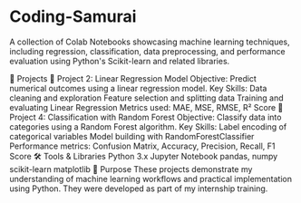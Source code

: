 # Coding-Samurai
A collection of Colab Notebooks showcasing machine learning techniques, including regression, classification, data preprocessing, and performance evaluation using Python's Scikit-learn and related libraries.  

📂 Projects
📌 Project 2: Linear Regression Model
Objective: Predict numerical outcomes using a linear regression model.
Key Skills:
Data cleaning and exploration
Feature selection and splitting data
Training and evaluating Linear Regression
Metrics used: MAE, MSE, RMSE, R² Score
📌 Project 4: Classification with Random Forest
Objective: Classify data into categories using a Random Forest algorithm.
Key Skills:
Label encoding of categorical variables
Model building with RandomForestClassifier
Performance metrics: Confusion Matrix, Accuracy, Precision, Recall, F1 Score
🛠️ Tools & Libraries
Python 3.x
Jupyter Notebook
pandas, numpy
scikit-learn
matplotlib
🎯 Purpose
These projects demonstrate my understanding of machine learning workflows and practical implementation using Python. They were developed as part of my internship training.
